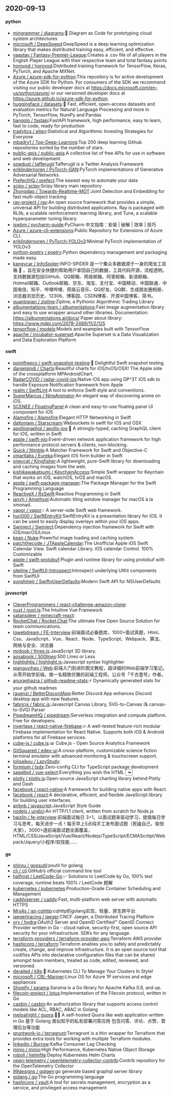## 2020-09-13

#### python
* [mingrammer / diagrams](https://github.com/mingrammer/diagrams):🎨
Diagram as Code for prototyping cloud system architectures
* [microsoft / DeepSpeed](https://github.com/microsoft/DeepSpeed):DeepSpeed is a deep learning optimization library that makes distributed training easy, efficient, and effective.
* [vaastav / Fantasy-Premier-League](https://github.com/vaastav/Fantasy-Premier-League):Creates a .csv file of all players in the English Player League with their respective team and total fantasy points
* [horovod / horovod](https://github.com/horovod/horovod):Distributed training framework for TensorFlow, Keras, PyTorch, and Apache MXNet.
* [Azure / azure-sdk-for-python](https://github.com/Azure/azure-sdk-for-python):This repository is for active development of the Azure SDK for Python. For consumers of the SDK we recommend visiting our public developer docs at https://docs.microsoft.com/en-us/python/azure/ or our versioned developer docs at https://azure.github.io/azure-sdk-for-python.
* [huggingface / datasets](https://github.com/huggingface/datasets):🤗
Fast, efficient, open-access datasets and evaluation metrics for Natural Language Processing and more in PyTorch, TensorFlow, NumPy and Pandas
* [tiangolo / fastapi](https://github.com/tiangolo/fastapi):FastAPI framework, high performance, easy to learn, fast to code, ready for production
* [tradytics / eiten](https://github.com/tradytics/eiten):Statistical and Algorithmic Investing Strategies for Everyone
* [mbadry1 / Top-Deep-Learning](https://github.com/mbadry1/Top-Deep-Learning):Top 200 deep learning Github repositories sorted by the number of stars.
* [public-apis / public-apis](https://github.com/public-apis/public-apis):A collective list of free APIs for use in software and web development.
* [sowdust / tafferugli](https://github.com/sowdust/tafferugli):Tafferugli is a Twitter Analysis Framework
* [eriklindernoren / PyTorch-GAN](https://github.com/eriklindernoren/PyTorch-GAN):PyTorch implementations of Generative Adversarial Networks.
* [PrefectHQ / prefect](https://github.com/PrefectHQ/prefect):The easiest way to automate your data
* [scipy / scipy](https://github.com/scipy/scipy):Scipy library main repository
* [Zhongdao / Towards-Realtime-MOT](https://github.com/Zhongdao/Towards-Realtime-MOT):Joint Detection and Embedding for fast multi-object tracking
* [ray-project / ray](https://github.com/ray-project/ray):An open source framework that provides a simple, universal API for building distributed applications. Ray is packaged with RLlib, a scalable reinforcement learning library, and Tune, a scalable hyperparameter tuning library.
* [iswbm / pycharm-guide](https://github.com/iswbm/pycharm-guide):PyCharm 中文指南：安装 | 破解 | 效率 | 技巧
* [Azure / azure-cli-extensions](https://github.com/Azure/azure-cli-extensions):Public Repository for Extensions of Azure CLI.
* [eriklindernoren / PyTorch-YOLOv3](https://github.com/eriklindernoren/PyTorch-YOLOv3):Minimal PyTorch implementation of YOLOv3
* [python-poetry / poetry](https://github.com/python-poetry/poetry):Python dependency management and packaging made easy.
* [kangvcar / InfoSpider](https://github.com/kangvcar/InfoSpider):INFO-SPIDER 是一个集众多数据源于一身的爬虫工具箱
🧰
，旨在安全快捷的帮助用户拿回自己的数据，工具代码开源，流程透明。支持数据源包括GitHub、QQ邮箱、网易邮箱、阿里邮箱、新浪邮箱、Hotmail邮箱、Outlook邮箱、京东、淘宝、支付宝、中国移动、中国联通、中国电信、知乎、哔哩哔哩、网易云音乐、QQ好友、QQ群、生成朋友圈相册、浏览器浏览历史、12306、博客园、CSDN博客、开源中国博客、简书。
* [quantopian / zipline](https://github.com/quantopian/zipline):Zipline, a Pythonic Algorithmic Trading Library
* [albumentations-team / albumentations](https://github.com/albumentations-team/albumentations):Fast image augmentation library and easy to use wrapper around other libraries. Documentation: https://albumentations.ai/docs/ Paper about library: https://www.mdpi.com/2078-2489/11/2/125
* [tensorflow / models](https://github.com/tensorflow/models):Models and examples built with TensorFlow
* [apache / incubator-superset](https://github.com/apache/incubator-superset):Apache Superset is a Data Visualization and Data Exploration Platform

#### swift
* [pointfreeco / swift-snapshot-testing](https://github.com/pointfreeco/swift-snapshot-testing):📸
Delightful Swift snapshot testing.
* [danielgindi / Charts](https://github.com/danielgindi/Charts):Beautiful charts for iOS/tvOS/OSX! The Apple side of the crossplatform MPAndroidChart.
* [RadarCOVID / radar-covid-ios](https://github.com/RadarCOVID/radar-covid-ios):Native iOS app using DP^3T iOS sdk to handle Exposure Notification framework from Apple
* [realm / SwiftLint](https://github.com/realm/SwiftLint):A tool to enforce Swift style and conventions.
* [SuperMarcus / NineAnimator](https://github.com/SuperMarcus/NineAnimator):An elegant way of discovering anime on iOS.
* [SCENEE / FloatingPanel](https://github.com/SCENEE/FloatingPanel):A clean and easy-to-use floating panel UI component for iOS
* [Alamofire / Alamofire](https://github.com/Alamofire/Alamofire):Elegant HTTP Networking in Swift
* [daltoniam / Starscream](https://github.com/daltoniam/Starscream):Websockets in swift for iOS and OSX
* [apollographql / apollo-ios](https://github.com/apollographql/apollo-ios):📱
A strongly-typed, caching GraphQL client for iOS, written in Swift
* [apple / swift-nio](https://github.com/apple/swift-nio):Event-driven network application framework for high performance protocol servers & clients, non-blocking.
* [Quick / Nimble](https://github.com/Quick/Nimble):A Matcher Framework for Swift and Objective-C
* [xmartlabs / Eureka](https://github.com/xmartlabs/Eureka):Elegant iOS form builder in Swift
* [onevcat / Kingfisher](https://github.com/onevcat/Kingfisher):A lightweight, pure-Swift library for downloading and caching images from the web.
* [kishikawakatsumi / KeychainAccess](https://github.com/kishikawakatsumi/KeychainAccess):Simple Swift wrapper for Keychain that works on iOS, watchOS, tvOS and macOS.
* [apple / swift-package-manager](https://github.com/apple/swift-package-manager):The Package Manager for the Swift Programming Language
* [ReactiveX / RxSwift](https://github.com/ReactiveX/RxSwift):Reactive Programming in Swift
* [ianyh / Amethyst](https://github.com/ianyh/Amethyst):Automatic tiling window manager for macOS à la xmonad.
* [vapor / vapor](https://github.com/vapor/vapor):💧
A server-side Swift web framework.
* [huri000 / SwiftEntryKit](https://github.com/huri000/SwiftEntryKit):SwiftEntryKit is a presentation library for iOS. It can be used to easily display overlays within your iOS apps.
* [Swinject / Swinject](https://github.com/Swinject/Swinject):Dependency injection framework for Swift with iOS/macOS/Linux
* [kean / Nuke](https://github.com/kean/Nuke):Powerful image loading and caching system
* [patchthecode / JTAppleCalendar](https://github.com/patchthecode/JTAppleCalendar):The Unofficial Apple iOS Swift Calendar View. Swift calendar Library. iOS calendar Control. 100% Customizable
* [apple / swift-protobuf](https://github.com/apple/swift-protobuf):Plugin and runtime library for using protobuf with Swift
* [siteline / SwiftUI-Introspect](https://github.com/siteline/SwiftUI-Introspect):Introspect underlying UIKit components from SwiftUI
* [sunshinejr / SwiftyUserDefaults](https://github.com/sunshinejr/SwiftyUserDefaults):Modern Swift API for NSUserDefaults

#### javascript
* [CleverProgrammers / react-challenge-amazon-clone](https://github.com/CleverProgrammers/react-challenge-amazon-clone):
* [nuxt / nuxt.js](https://github.com/nuxt/nuxt.js):The Intuitive Vue Framework
* [satansdeer / minecraft-react](https://github.com/satansdeer/minecraft-react):
* [RocketChat / Rocket.Chat](https://github.com/RocketChat/Rocket.Chat):The ultimate Free Open Source Solution for team communications.
* [lgwebdream / FE-Interview](https://github.com/lgwebdream/FE-Interview):前端面试必备题库，1000+面试真题，Html、Css、JavaScript、Vue、React、Node、TypeScript、Webpack、算法、网络与安全、浏览器
* [mrdoob / three.js](https://github.com/mrdoob/three.js):JavaScript 3D library.
* [aosabook / 500lines](https://github.com/aosabook/500lines):500 Lines or Less
* [highlightjs / highlight.js](https://github.com/highlightjs/highlight.js):Javascript syntax highlighter
* [qianguyihao / Web](https://github.com/qianguyihao/Web):前端入门到进阶图文教程，超详细的Web前端学习笔记。从零开始学前端，做一名精致优雅的前端工程师。公众号「千古壹号」作者。
* [anuraghazra / github-readme-stats](https://github.com/anuraghazra/github-readme-stats):⚡
Dynamically generated stats for your github readmes
* [rauenzi / BetterDiscordApp](https://github.com/rauenzi/BetterDiscordApp):Better Discord App enhances Discord desktop app with new features.
* [fabricjs / fabric.js](https://github.com/fabricjs/fabric.js):Javascript Canvas Library, SVG-to-Canvas (& canvas-to-SVG) Parser
* [PipedreamHQ / pipedream](https://github.com/PipedreamHQ/pipedream):Serverless integration and compute platform. Free for developers.
* [invertase / react-native-firebase](https://github.com/invertase/react-native-firebase):🔥
A well-tested feature-rich modular Firebase implementation for React Native. Supports both iOS & Android platforms for all Firebase services.
* [cube-js / cube.js](https://github.com/cube-js/cube.js):📊
Cube.js - Open Source Analytics Framework
* [GitSquared / edex-ui](https://github.com/GitSquared/edex-ui):A cross-platform, customizable science fiction terminal emulator with advanced monitoring & touchscreen support.
* [lolisaikou / LazyStudy](https://github.com/lolisaikou/LazyStudy):
* [formium / tsdx](https://github.com/formium/tsdx):Zero-config CLI for TypeScript package development
* [sagalbot / vue-select](https://github.com/sagalbot/vue-select):Everything you wish the HTML <select> element could do, wrapped up into a lightweight, extensible Vue component.
* [plotly / plotly.js](https://github.com/plotly/plotly.js):Open-source JavaScript charting library behind Plotly and Dash
* [facebook / react-native](https://github.com/facebook/react-native):A framework for building native apps with React.
* [facebook / react](https://github.com/facebook/react):A declarative, efficient, and flexible JavaScript library for building user interfaces.
* [airbnb / javascript](https://github.com/airbnb/javascript):JavaScript Style Guide
* [nodejs / undici](https://github.com/nodejs/undici):An HTTP/1.1 client, written from scratch for Node.js
* [haizlin / fe-interview](https://github.com/haizlin/fe-interview):前端面试每日 3+1，以面试题来驱动学习，提倡每日学习与思考，每天进步一点！每天早上5点纯手工发布面试题（死磕自己，愉悦大家），3000+道前端面试题全面覆盖，HTML/CSS/JavaScript/Vue/React/Nodejs/TypeScript/ECMAScritpt/Webpack/Jquery/小程序/软技能……

#### go
* [shirou / gopsutil](https://github.com/shirou/gopsutil):psutil for golang
* [cli / cli](https://github.com/cli/cli):GitHub’s official command line tool
* [halfrost / LeetCode-Go](https://github.com/halfrost/LeetCode-Go):✅
Solutions to LeetCode by Go, 100% test coverage, runtime beats 100% / LeetCode 题解
* [kubernetes / kubernetes](https://github.com/kubernetes/kubernetes):Production-Grade Container Scheduling and Management
* [caddyserver / caddy](https://github.com/caddyserver/caddy):Fast, multi-platform web server with automatic HTTPS
* [Mrs4s / go-cqhttp](https://github.com/Mrs4s/go-cqhttp):cqhttp的golang实现，轻量、原生跨平台.
* [jaegertracing / jaeger](https://github.com/jaegertracing/jaeger):CNCF Jaeger, a Distributed Tracing Platform
* [ory / hydra](https://github.com/ory/hydra):OAuth2 Server and OpenID Certified™ OpenID Connect Provider written in Go - cloud native, security-first, open source API security for your infrastructure. SDKs for any language.
* [terraform-providers / terraform-provider-aws](https://github.com/terraform-providers/terraform-provider-aws):Terraform AWS provider
* [hashicorp / terraform](https://github.com/hashicorp/terraform):Terraform enables you to safely and predictably create, change, and improve infrastructure. It is an open source tool that codifies APIs into declarative configuration files that can be shared amongst team members, treated as code, edited, reviewed, and versioned.
* [derailed / k9s](https://github.com/derailed/k9s):🐶
Kubernetes CLI To Manage Your Clusters In Style!
* [microsoft / CBL-Mariner](https://github.com/microsoft/CBL-Mariner):Linux OS for Azure 1P services and edge appliances
* [Shopify / sarama](https://github.com/Shopify/sarama):Sarama is a Go library for Apache Kafka 0.8, and up.
* [filecoin-project / lotus](https://github.com/filecoin-project/lotus):Implementation of the Filecoin protocol, written in Go
* [casbin / casbin](https://github.com/casbin/casbin):An authorization library that supports access control models like ACL, RBAC, ABAC in Golang
* [meloalright / guora](https://github.com/meloalright/guora):🖖🏻 A self-hosted Quora like web application written in Go 基于 Golang 类似知乎的私有部署问答应用 包含问答、评论、点赞、管理后台等功能
* [gruntwork-io / terragrunt](https://github.com/gruntwork-io/terragrunt):Terragrunt is a thin wrapper for Terraform that provides extra tools for working with multiple Terraform modules.
* [linkedin / Burrow](https://github.com/linkedin/Burrow):Kafka Consumer Lag Checking
* [minio / minio](https://github.com/minio/minio):High Performance, Kubernetes Native Object Storage
* [roboll / helmfile](https://github.com/roboll/helmfile):Deploy Kubernetes Helm Charts
* [open-telemetry / opentelemetry-collector-contrib](https://github.com/open-telemetry/opentelemetry-collector-contrib):Contrib repository for the OpenTelemetry Collector
* [99designs / gqlgen](https://github.com/99designs/gqlgen):go generate based graphql server library
* [golang / go](https://github.com/golang/go):The Go programming language
* [hashicorp / vault](https://github.com/hashicorp/vault):A tool for secrets management, encryption as a service, and privileged access management
